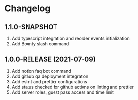 # Changelog

## 1.1.0-SNAPSHOT

1. Add typescript integration and reorder events initialization
2. Add Bounty slash command

## 1.0.0-RELEASE (2021-07-09)

1. Add notion faq bot command
2. Add github qa deployment integration
3. Add eslint and prettier configurations
4. Add status checked for github actions on linting and prettier
5. Add server roles, guest pass access and time limit
